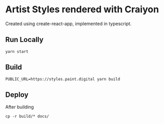 # Artist Styles rendered with Craiyon

Created using create-react-app, implemented in typescript.

## Run Locally

```shell
yarn start
```

## Build

```shell
PUBLIC_URL=https://styles.paint.digital yarn build
```

## Deploy

After building

```shell
cp -r build/* docs/
```